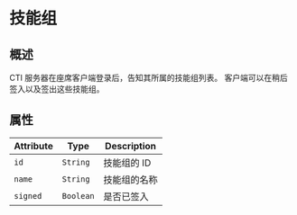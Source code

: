 # 技能组

## 概述

CTI 服务器在座席客户端登录后，告知其所属的技能组列表。
客户端可以在稍后签入以及签出这些技能组。

## 属性

| Attribute | Type      | Description  |
| --------- | --------- | ------------ |
| `id`      | `String`  | 技能组的 ID  |
| `name`    | `String`  | 技能组的名称 |
| `signed`  | `Boolean` | 是否已签入   |
